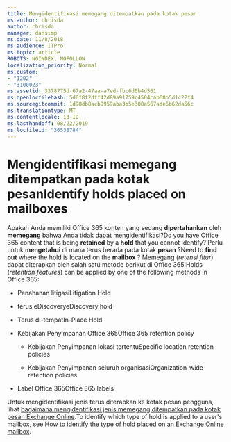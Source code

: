 ```yaml
---
title: Mengidentifikasi memegang ditempatkan pada kotak pesan
ms.author: chrisda
author: chrisda
manager: dansimp
ms.date: 11/8/2018
ms.audience: ITPro
ms.topic: article
ROBOTS: NOINDEX, NOFOLLOW
localization_priority: Normal
ms.custom:
- "1202"
- "3100023"
ms.assetid: 3378775d-67a2-47aa-a7ed-fbc6d0b4d561
ms.openlocfilehash: 5d6f8f2dff42d89a91759c4504cab68b5d1c22f4
ms.sourcegitcommit: 1d98db8acb9959aba3b5e308a567ade6b62da56c
ms.translationtype: MT
ms.contentlocale: id-ID
ms.lasthandoff: 08/22/2019
ms.locfileid: "36538784"
---
```

# <a name="identify-holds-placed-on-mailboxes"></a><span data-ttu-id="1dc62-102">Mengidentifikasi memegang ditempatkan pada kotak pesan</span><span class="sxs-lookup"><span data-stu-id="1dc62-102">Identify holds placed on mailboxes</span></span>

<span data-ttu-id="1dc62-103">Apakah Anda memiliki Office 365 konten yang sedang **dipertahankan** oleh **memegang** bahwa Anda tidak dapat mengidentifikasi?</span><span class="sxs-lookup"><span data-stu-id="1dc62-103">Do you have Office 365 content that is being **retained** by a **hold** that you cannot identify?</span></span> <span data-ttu-id="1dc62-104">Perlu untuk **mengetahui** di mana terus berada pada kotak **pesan** ?</span><span class="sxs-lookup"><span data-stu-id="1dc62-104">Need to **find out** where the hold is located on the **mailbox** ?</span></span> <span data-ttu-id="1dc62-105">Memegang (*retensi fitur*) dapat diterapkan oleh salah satu metode berikut di Office 365:</span><span class="sxs-lookup"><span data-stu-id="1dc62-105">Holds (*retention features*) can be applied by one of the following methods in Office 365:</span></span>
  
- <span data-ttu-id="1dc62-106">Penahanan litigasi</span><span class="sxs-lookup"><span data-stu-id="1dc62-106">Litigation Hold</span></span>

- <span data-ttu-id="1dc62-107">terus eDiscovery</span><span class="sxs-lookup"><span data-stu-id="1dc62-107">eDiscovery hold</span></span>

- <span data-ttu-id="1dc62-108">Terus di-tempat</span><span class="sxs-lookup"><span data-stu-id="1dc62-108">In-Place Hold</span></span>

- <span data-ttu-id="1dc62-109">Kebijakan Penyimpanan Office 365</span><span class="sxs-lookup"><span data-stu-id="1dc62-109">Office 365 retention policy</span></span> 

  - <span data-ttu-id="1dc62-110">Kebijakan Penyimpanan lokasi tertentu</span><span class="sxs-lookup"><span data-stu-id="1dc62-110">Specific location retention policies</span></span>

  - <span data-ttu-id="1dc62-111">Kebijakan Penyimpanan seluruh organisasi</span><span class="sxs-lookup"><span data-stu-id="1dc62-111">Organization-wide retention policies</span></span>

- <span data-ttu-id="1dc62-112">Label Office 365</span><span class="sxs-lookup"><span data-stu-id="1dc62-112">Office 365 labels</span></span>

<span data-ttu-id="1dc62-113">Untuk mengidentifikasi jenis terus diterapkan ke kotak pesan pengguna, lihat [bagaimana mengidentifikasi jenis memegang ditempatkan pada kotak pesan Exchange Online](https://docs.microsoft.com/office365/securitycompliance/identify-a-hold-on-an-exchange-online-mailbox).</span><span class="sxs-lookup"><span data-stu-id="1dc62-113">To identify which type of hold is applied to a user's mailbox, see [How to identify the type of hold placed on an Exchange Online mailbox](https://docs.microsoft.com/office365/securitycompliance/identify-a-hold-on-an-exchange-online-mailbox).</span></span>
